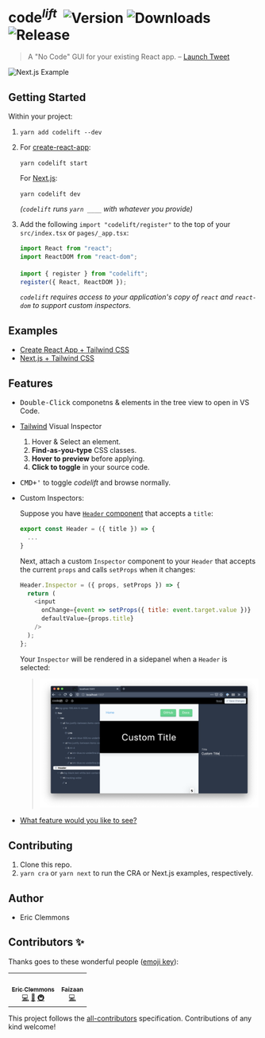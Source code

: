 # code<sup>_lift_</sup>&nbsp;&nbsp;![Version](https://img.shields.io/npm/v/codelift.svg) ![Downloads](https://img.shields.io/npm/dm/codelift.svg) ![Release](https://github.com/ericclemmons/codelift/workflows/Release/badge.svg)

> A "No Code" GUI for your existing React app.
> – [Launch Tweet](https://twitter.com/ericclemmons/status/1205161643300098048)

![Next.js Example](/screenshot.png)

## Getting Started

Within your project:

1. `yarn add codelift --dev`
1. For [create-react-app][cra]:

   `yarn codelift start`

   For [Next.js][next]:

   `yarn codelift dev`

   _(`codelift` runs `yarn ____` with whatever you provide)_

1. Add the following `import "codelift/register"` to the top of your `src/index.tsx` or `pages/_app.tsx`:

   ```js
   import React from "react";
   import ReactDOM from "react-dom";

   import { register } from "codelift";
   register({ React, ReactDOM });
   ```

   _`codelift` requires access to your application's copy of `react` and `react-dom` to support custom inspectors._

## Examples

- [Create React App + Tailwind CSS](/examples/cra)
- [Next.js + Tailwind CSS](examples/next)

## Features

- <kbd>Double-Click</kbd> componetns & elements in the tree view to open in VS Code.

- [Tailwind](https://tailwindcss.com/) Visual Inspector

  1. Hover & Select an element.
  1. **Find-as-you-type** CSS classes.
  1. **Hover to preview** before applying.
  1. **Click to toggle** in your source code.

- <kbd>CMD+'</kbd> to toggle _codelift_ and browse normally.

- Custom Inspectors:

  Suppose you have [`Header` component](examples/next/components/Header.tsx) that accepts a `title`:

  ```js
  export const Header = ({ title }) => {
    ...
  }
  ```

  Next, attach a custom `Inspector` component to your `Header` that accepts the current `props` and calls `setProps` when it changes:

  ```js
  Header.Inspector = ({ props, setProps }) => {
    return (
      <input
        onChange={event => setProps({ title: event.target.value })}
        defaultValue={props.title}
      />
    );
  };
  ```

  Your `Inspector` will be rendered in a sidepanel when a `Header` is selected:

  > ![Header Inspector](/header.inspector.png)

* [What feature would you like to see?](https://github.com/ericclemmons/codelift/issues/new)

## Contributing

1. Clone this repo.
1. `yarn cra` or `yarn next` to run the CRA or Next.js examples, respectively.

## Author

- Eric Clemmons

[cra]: https://github.com/facebook/create-react-app
[next]: https://github.com/zeit/next.js/
[tailwind]: https://tailwindcss.com/

## Contributors ✨

Thanks goes to these wonderful people ([emoji key](https://allcontributors.org/docs/en/emoji-key)):

<!-- ALL-CONTRIBUTORS-LIST:START - Do not remove or modify this section -->
<!-- prettier-ignore-start -->
<!-- markdownlint-disable -->
<table>
  <tr>
    <td align="center"><a href="https://ericclemmons.com/"><img src="https://avatars0.githubusercontent.com/u/15182?v=4" width="50px;" alt=""/><br /><sub><b>Eric Clemmons</b></sub></a><br /><a href="https://github.com/ericclemmons/codelift/commits?author=ericclemmons" title="Code">💻</a> <a href="https://github.com/ericclemmons/codelift/commits?author=ericclemmons" title="Documentation">📖</a> <a href="#infra-ericclemmons" title="Infrastructure (Hosting, Build-Tools, etc)">🚇</a></td>
    <td align="center"><a href="https://aulisi.us"><img src="https://avatars2.githubusercontent.com/u/6629172?v=4" width="50px;" alt=""/><br /><sub><b>​Faizaan</b></sub></a><br /><a href="https://github.com/ericclemmons/codelift/commits?author=aulisius" title="Code">💻</a></td>
  </tr>
</table>

<!-- markdownlint-enable -->
<!-- prettier-ignore-end -->

<!-- ALL-CONTRIBUTORS-LIST:END -->

This project follows the [all-contributors](https://github.com/all-contributors/all-contributors) specification. Contributions of any kind welcome!
